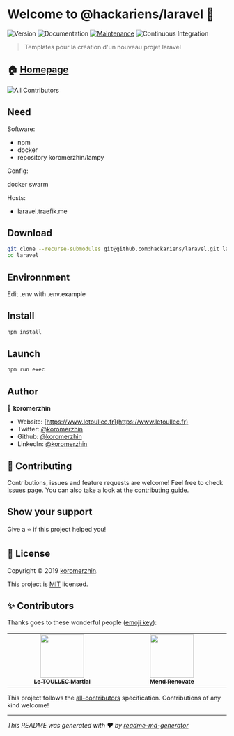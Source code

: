 # Welcome to @hackariens/laravel 👋

![Version](https://img.shields.io/badge/version-1.0.0-blue.svg?cacheSeconds=2592000)
![Documentation](https://img.shields.io/badge/documentation-yes-brightgreen.svg)
[![Maintenance](https://img.shields.io/badge/Maintained%3F-yes-green.svg)](https://github.com/hackariens/laravel/graphs/commit-activity)
![Continuous Integration](https://github.com/hackariens/laravel/workflows/ci/badge.svg?branch=develop)

> Templates pour la création d'un nouveau projet laravel

## 🏠 [Homepage](https://github.com/hackariens/laravel#readme)

<!-- ALL-CONTRIBUTORS-BADGE:START - Do not remove or modify this section -->
![All Contributors](https://img.shields.io/badge/all_contributors-2-orange.svg?style=flat-square)
<!-- ALL-CONTRIBUTORS-BADGE:END -->

## Need

Software:

- npm
- docker
- repository koromerzhin/lampy

Config:

docker swarm

Hosts:

- laravel.traefik.me

## Download

```sh
git clone --recurse-submodules git@github.com:hackariens/laravel.git laravel
cd laravel
```

## Environnment

Edit .env with .env.example

## Install

``` sh
npm install
```

## Launch

``` sh
npm run exec
```

## Author

👤 **koromerzhin**

- Website: [https://www.letoullec.fr](https://www.letoullec.fr)
- Twitter: [@koromerzhin](https://twitter.com/koromerzhin)
- Github: [@koromerzhin](https://github.com/koromerzhin)
- LinkedIn: [@koromerzhin](https://linkedin.com/in/koromerzhin)

## 🤝 Contributing

Contributions, issues and feature requests are welcome!
Feel free to check
[issues page](https://github.com/hackariens/laravel/issues).
You can also take a look at the
[contributing guide](https://github.com/hackariens/laravel/blob/develop/CONTRIBUTING.md).

## Show your support

Give a ⭐️ if this project helped you!

## 📝 License

Copyright © 2019 [koromerzhin](https://github.com/koromerzhin).

This project is
[MIT](https://github.com/hackariens/laravel/blob/develop/LICENSE) licensed.

## ✨ Contributors

Thanks goes to these wonderful people
([emoji key](https://allcontributors.org/docs/en/emoji-key)):

<!-- ALL-CONTRIBUTORS-LIST:START - Do not remove or modify this section -->
<!-- prettier-ignore-start -->
<!-- markdownlint-disable -->
<table>
  <tbody>
    <tr>
      <td align="center" valign="top" width="14.28%"><a href="https://github.com/koromerzhin"><img src="https://avatars0.githubusercontent.com/u/308012?v=4" width="100px;" alt=""/><br /><sub><b>Le TOULLEC Martial</b></sub></a></td>
      <td align="center" valign="top" width="14.28%"><a href="https://www.mend.io/free-developer-tools/renovate/"><img src="https://avatars.githubusercontent.com/u/25180681?v=4" width="100px;" alt=""/><br /><sub><b>Mend Renovate</b></sub></a></td>
    </tr>
  </tbody>
</table>

<!-- markdownlint-restore -->
<!-- prettier-ignore-end -->

<!-- ALL-CONTRIBUTORS-LIST:END -->

This project follows the
[all-contributors](https://github.com/all-contributors/all-contributors)
specification. Contributions of any kind welcome!

---

_This README was generated with ❤️ by
[readme-md-generator](https://github.com/kefranabg/readme-md-generator)_
